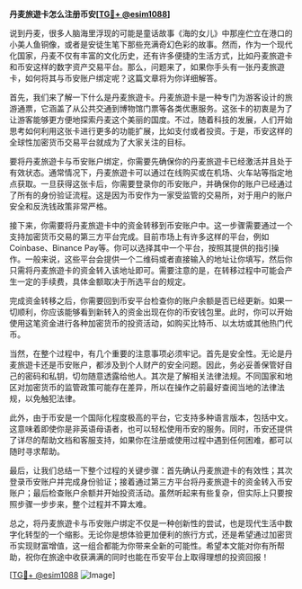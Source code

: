 **丹麦旅遊卡怎么注册币安[[TG💪+ @esim1088](https://t.me/s/esim1088)]**

说到丹麦，很多人脑海里浮现的可能是童话故事《海的女儿》中那座伫立在港口的小美人鱼铜像，或者是安徒生笔下那些充满奇幻色彩的故事。然而，作为一个现代化国家，丹麦不仅有丰富的文化历史，还有许多便捷的生活方式，比如丹麦旅遊卡和币安这样的数字资产交易平台。那么，问题来了，如果你手头有一张丹麦旅遊卡，如何将其与币安账户绑定呢？这篇文章将为你详细解答。

首先，我们来了解一下什么是丹麦旅遊卡。丹麦旅遊卡是一种专门为游客设计的旅游通票，它涵盖了从公共交通到博物馆门票等各类优惠服务。这张卡的初衷是为了让游客能够更方便地探索丹麦这个美丽的国度。不过，随着科技的发展，人们开始思考如何利用这张卡进行更多的功能扩展，比如支付或者投资。于是，币安这样的全球性加密货币交易平台就成为了大家关注的目标。

要将丹麦旅遊卡与币安账户绑定，你需要先确保你的丹麦旅遊卡已经激活并且处于有效状态。通常情况下，丹麦旅遊卡可以通过在线购买或在机场、火车站等指定地点获取。一旦获得这张卡后，你需要登录你的币安账户，并确保你的账户已经通过了所有的身份验证流程。这是因为币安作为一家受监管的交易所，对于用户的账户安全和反洗钱政策非常严格。

接下来，你需要将丹麦旅遊卡中的资金转移到币安账户中。这一步骤需要通过一个支持加密货币交易的第三方平台完成。目前市场上有许多这样的平台，例如Coinbase、Binance Pay等。你可以选择其中一个平台，按照其提供的指引操作。一般来说，这些平台会提供一个二维码或者直接输入的地址让你填写，然后你只需将丹麦旅遊卡的资金转入该地址即可。需要注意的是，在转移过程中可能会产生一定的手续费，具体金额取决于所选平台的规定。

完成资金转移之后，你需要回到币安平台检查你的账户余额是否已经更新。如果一切顺利，你应该能够看到新转入的资金出现在你的币安钱包里。此时，你可以开始使用这笔资金进行各种加密货币的投资活动，如购买比特币、以太坊或其他热门代币。

当然，在整个过程中，有几个重要的注意事项必须牢记。首先是安全性。无论是丹麦旅遊卡还是币安账户，都涉及到个人财产的安全问题。因此，务必妥善保管好自己的密码和私钥，切勿随意透露给他人。其次是了解相关法律法规。不同国家和地区对加密货币的监管政策可能存在差异，所以在操作之前最好查阅当地的法律法规，以免触犯法律。

此外，由于币安是一个国际化程度极高的平台，它支持多种语言版本，包括中文。这意味着即使你是非英语母语者，也可以轻松使用币安的服务。同时，币安还提供了详尽的帮助文档和客服支持，如果你在注册或使用过程中遇到任何困难，都可以随时寻求帮助。

最后，让我们总结一下整个过程的关键步骤：首先确认丹麦旅遊卡的有效性；其次登录币安账户并完成身份验证；接着通过第三方平台将丹麦旅遊卡的资金转入币安账户；最后检查账户余额并开始投资活动。虽然听起来有些复杂，但实际上只要按照步骤一步步来，整个过程并不算太难。

总之，将丹麦旅遊卡与币安账户绑定不仅是一种创新性的尝试，也是现代生活中数字化转型的一个缩影。无论你是想体验更加便利的旅行方式，还是希望通过加密货币实现财富增值，这一组合都能为你带来全新的可能性。希望本文能对你有所帮助，祝你在旅途中收获满满的同时也能在币安平台上取得理想的投资回报！

[[TG💪+ @esim1088](https://t.me/s/esim1088) ![Image](https://i.postimg.cc/4NQfJmqS/Snipaste-2025-05-13-00-14-12.png)]
